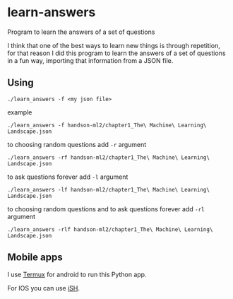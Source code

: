 # learn-answers
Program to learn the answers of a set of questions

I think that one of the best ways to learn new things is through repetition, for that reason I did this program to learn the answers of a set of questions in a fun way, importing that information from a JSON file.

## Using

```
./learn_answers -f <my json file>
```

example

```
./learn_answers -f handson-ml2/chapter1_The\ Machine\ Learning\ Landscape.json
```

to choosing random questions add `-r` argument

```
./learn_answers -rf handson-ml2/chapter1_The\ Machine\ Learning\ Landscape.json
```

to ask questions forever add `-l` argument

```
./learn_answers -lf handson-ml2/chapter1_The\ Machine\ Learning\ Landscape.json
```

to choosing random questions and to ask questions forever add `-rl` argument

```
./learn_answers -rlf handson-ml2/chapter1_The\ Machine\ Learning\ Landscape.json
```

## Mobile apps

I use [Termux](https://play.google.com/store/apps/details?id=com.termux) for android to run this Python app.

For IOS you can use [iSH](https://ish.app/).
